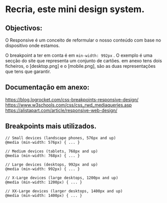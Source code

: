 # Recria, este mini design system.

## Objectivos:

O Responsive é um conceito de reformular o nosso conteúdo com base no dispositivo onde estamos.

O breakpoint a ter em conta é em `min-width: 992px` .
O exemplo é uma secção do site que representa um conjunto de cartões. em anexo tens dois ficheiros, o [desktop.png] e o [mobile.png], são as duas representações que tens que garantir.

## Documentação em anexo:

https://blog.logrocket.com/css-breakpoints-responsive-design/
https://www.w3schools.com/css/css_rwd_mediaqueries.asp
https://alistapart.com/article/responsive-web-design/

## Breakpoints mais utilizados.

```
// Small devices (landscape phones, 576px and up)
@media (min-width: 576px) { ... }

// Medium devices (tablets, 768px and up)
@media (min-width: 768px) { ... }

// Large devices (desktops, 992px and up)
@media (min-width: 992px) { ... }

// X-Large devices (large desktops, 1200px and up)
@media (min-width: 1200px) { ... }

// XX-Large devices (larger desktops, 1400px and up)
@media (min-width: 1400px) { ... }
```
